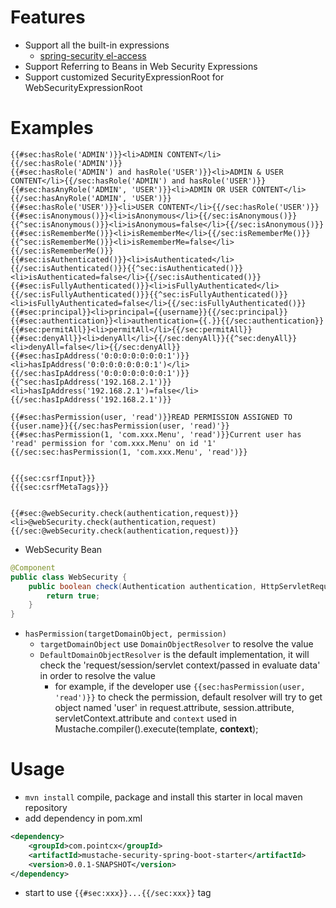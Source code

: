 # Features
- Support all the built-in expressions
    - [spring-security el-access](https://docs.spring.io/spring-security/site/docs/4.2.x/reference/html/el-access.html)
- Support Referring to Beans in Web Security Expressions
- Support customized SecurityExpressionRoot for WebSecurityExpressionRoot    
    
# Examples
```text
{{#sec:hasRole('ADMIN')}}<li>ADMIN CONTENT</li>{{/sec:hasRole('ADMIN')}}
{{#sec:hasRole('ADMIN') and hasRole('USER')}}<li>ADMIN & USER CONTENT</li>{{/sec:hasRole('ADMIN') and hasRole('USER')}}
{{#sec:hasAnyRole('ADMIN', 'USER')}}<li>ADMIN OR USER CONTENT</li>{{/sec:hasAnyRole('ADMIN', 'USER')}}
{{#sec:hasRole('USER')}}<li>USER CONTENT</li>{{/sec:hasRole('USER')}}
{{#sec:isAnonymous()}}<li>isAnonymous</li>{{/sec:isAnonymous()}}{{^sec:isAnonymous()}}<li>isAnonymous=false</li>{{/sec:isAnonymous()}}
{{#sec:isRememberMe()}}<li>isRememberMe</li>{{/sec:isRememberMe()}}{{^sec:isRememberMe()}}<li>isRememberMe=false</li>{{/sec:isRememberMe()}}
{{#sec:isAuthenticated()}}<li>isAuthenticated</li>{{/sec:isAuthenticated()}}{{^sec:isAuthenticated()}}<li>isAuthenticated=false</li>{{/sec:isAuthenticated()}}
{{#sec:isFullyAuthenticated()}}<li>isFullyAuthenticated</li>{{/sec:isFullyAuthenticated()}}{{^sec:isFullyAuthenticated()}}<li>isFullyAuthenticated=false</li>{{/sec:isFullyAuthenticated()}}
{{#sec:principal}}<li>principal={{username}}{{/sec:principal}}
{{#sec:authentication}}<li>authentication={{.}}{{/sec:authentication}}
{{#sec:permitAll}}<li>permitAll</li>{{/sec:permitAll}}
{{#sec:denyAll}}<li>denyAll</li>{{/sec:denyAll}}{{^sec:denyAll}}<li>denyAll=false</li>{{/sec:denyAll}}
{{#sec:hasIpAddress('0:0:0:0:0:0:0:1')}}<li>hasIpAddress('0:0:0:0:0:0:0:1')</li>{{/sec:hasIpAddress('0:0:0:0:0:0:0:1')}}{{^sec:hasIpAddress('192.168.2.1')}}<li>hasIpAddress('192.168.2.1')=false</li>{{/sec:hasIpAddress('192.168.2.1')}}

{{#sec:hasPermission(user, 'read')}}READ PERMISSION ASSIGNED TO {{user.name}}{{/sec:hasPermission(user, 'read)'}}
{{#sec:hasPermission(1, 'com.xxx.Menu', 'read')}}Current user has 'read' permission for 'com.xxx.Menu' on id '1' {{/sec:sec:hasPermission(1, 'com.xxx.Menu', 'read')}}


{{{sec:csrfInput}}}
{{{sec:csrfMetaTags}}}


{{#sec:@webSecurity.check(authentication,request)}}<li>@webSecurity.check(authentication,request){{/sec:@webSecurity.check(authentication,request)}}
```

- WebSecurity Bean
```java
@Component
public class WebSecurity {
    public boolean check(Authentication authentication, HttpServletRequest request) {
        return true;
    }
}
```

- `hasPermission(targetDomainObject, permission)`
    - `targetDomainObject` use `DomainObjectResolver` to resolve the value
    - `DefaultDomainObjectResolver` is the default implementation, it will check the 'request/session/servlet context/passed in evaluate data' in order to resolve the value
        - for example, if the developer use `{{sec:hasPermission(user, 'read')}}` to check the permission, default resolver will try to get object named 'user' in request.attribute, session.attribute, servletContext.attribute and `context` used in Mustache.compiler().execute(template, **context**);  


# Usage
- `mvn install` compile, package and install this starter in local maven repository
- add dependency in pom.xml
```xml
<dependency>
    <groupId>com.pointcx</groupId>
    <artifactId>mustache-security-spring-boot-starter</artifactId>
    <version>0.0.1-SNAPSHOT</version>
</dependency>
```
- start to use `{{#sec:xxx}}...{{/sec:xxx}}` tag
